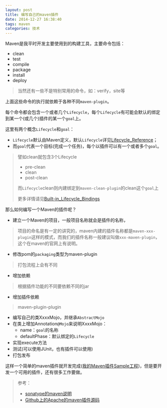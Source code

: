 ```yaml
---
layout: post
title: 编写自己的maven插件
date: 2014-12-27 16:38:40
tags: maven
categories: 技术
---
```

Maven是我平时开发主要使用到的构建工具，主要命令包括：

- clean
- test
- compile
- package
- install
- deploy

> 当然还有一些不是特别常用的命令，如：verify，site等

上面这些命令的执行就依赖于各种不同`maven-plugin`。

每个命令都会包含一个或者几个`Lifecycle`，每个`Lifecycle`有可能会默认的绑定到某一个(或几个)插件的某一个`goal`上。

这里有两个概念`Lifecycle`和`goal`：

- `Lifecycle`默认由Maven定义，默认`Lifecycle`详见[Lifecycle_Reference](http://maven.apache.org/guides/introduction/introduction-to-the-lifecycle.html#Lifecycle_Reference)；
- 而`goal`代表一个目标(完成一个任务)，每个以插件可以有一个或者多个`goal`。


> 譬如clean就包含3个Lifecycle
> 
>  - pre-clean
>  - clean
>  - post-clean
>  
>  而`Lifecycle`clean则内建绑定到`maven-clean-plugin`的clean这个`goal`上
>
> 更多详情请见[Built-in_Lifecycle_Bindings](http://maven.apache.org/guides/introduction/introduction-to-the-lifecycle.html#Built-in_Lifecycle_Bindings)
> 

那么如何编写一个Maven的插件呢？

- 建立一个Maven的项目，一般项目名称就会是插件的名称，
> 项目的命名是有一定的讲究的，maven内建的插件名称都是`maven-xxx-plugin`这样的模式，而我们的插件名称一般建议叫做`xxx-maven-plugin`，这个在maven的官网上有说明。
- 修改pom的`packaging`类型为maven-plugin
> 打包流程上会有不同
- 增加依赖
> 根据插件功能的不同要依赖不同的jar
- 增加插件依赖
> maven-plugin-plugin
- 编写自己的类XxxxMojo，并继承`AbstractMojo`
- 在类上增加Annotation`@Mojo`来说明XxxxMojo：
	- name：`goal`的名称
	- defaultPhase：默认绑定的`Lifecycle`
- 实现execute方法
- 测试(可以使用JUnit，也有插件可以使用)
- 打包发布

这样一个简单的maven插件就开发完成([我的Maven插件Sample工程](https://github.com/wikimore/sample-maven-plugin))，但是要开发一个可用的插件，还有很多工作要做。

> 参考：
> 
> - [sonatype的maven说明](http://books.sonatype.com/mvnref-book/reference/)
> - [Github上的Apache的maven插件源码](https://github.com/apache/maven-plugins)

